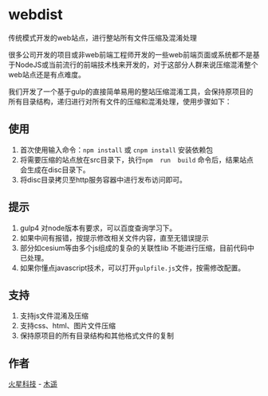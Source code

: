 # webdist
传统模式开发的web站点，进行整站所有文件压缩及混淆处理

很多公司开发的项目或非web前端工程师开发的一些web前端页面或系统都不是基于NodeJS或当前流行的前端技术栈来开发的，对于这部分人群来说压缩混淆整个web站点还是有点难度。

我们开发了一个基于gulp的直接简单易用的整站压缩混淆工具，会保持原项目的所有目录结构，递归进行对所有文件的压缩和混淆处理，使用步骤如下：


## 使用
1. 首次使用输入命令：`npm install` 或 `cnpm install`   安装依赖包
2. 将需要压缩的站点放在src目录下，执行`npm  run  build` 命令后，结果站点会生成在disc目录下。
3. 将disc目录拷贝至http服务容器中进行发布访问即可。

## 提示
1. gulp4 对node版本有要求，可以百度查询学习下。
2. 如果中间有报错，按提示修改相关文件内容，直至无错误提示
3. 部分如cesium等由多个js组成的复杂的关联性lib 不能进行压缩，目前代码中已处理。
4. 如果你懂点javascript技术，可以打开`gulpfile.js`文件，按需修改配置。

## 支持
1. 支持js文件混淆及压缩
2. 支持css、html、图片文件压缩
3. 保持原项目的所有目录结构和其他格式文件的复制
 
## 作者
  [火星科技](http://marsgis.cn/) - [木遥](https://work.weixin.qq.com/wework_admin/user/h5/qqmail_user_card/vc9b130b6638aebeb7)  